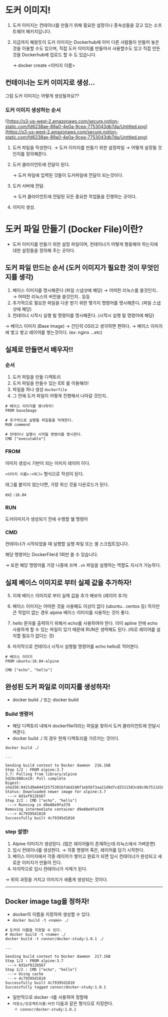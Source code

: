 # 도커 이미지!

1. 도커 이미지는 컨테이너를 만들기 위해 필요한 설정이나 종속성들을 갖고 있는 소프트웨어 패키지입니다.
2. 지금까지 해왔듯이 도커 이미지는 Dockerhub에 이미 다른 사람들이 만들어 놓은것을 이용할 수도 있으며, 직접 도커 이미지를 만들어서 사용할수도 있고 직접 만든것을 Dockerhub에 업로드 할 수 도 있습니다.

    → docker create <이미지 이름>

## 컨테이너는 도커 이미지로 생성...
그럼 도커 이미지는 어떻게 생성될까요??

### 도커 이미지 생성하는 순서

![https://s3-us-west-2.amazonaws.com/secure.notion-static.com/fd6238ae-89a0-4e0a-9cea-7753043db7da/Untitled.png](https://s3-us-west-2.amazonaws.com/secure.notion-static.com/fd6238ae-89a0-4e0a-9cea-7753043db7da/Untitled.png)

1. 도커 파일을 작성한다.
→ 도커 이미지를 만들기 위한 설정파일
→ 어떻게 설정될 것인지를 정의해준다.
2. 도커 클라이언트에 전달이 된다.

    → 도커 파일에 입력된 것들이 도커파일에 전달이 되는것이다.

3. 도커 서버에 전달.

    → 도커 클라이언트에 전달된 모든 중요한 작업들을 진행하는 곳이다.

4. 이미지 생성.

# 도커 파일 만들기 (Docker File)이란?

- 도커 이미지를 만들기 위한 설정 파일이며, 컨테이너가 어떻게 행동해야 하는지에 대한 설정들을 정의해 주는 곳이다.

## 도커 파일 만드는 순서 (도커 이미지가 필요한 것이 무엇인지를 생각)

1. 베이스 이미지를 명시해준다 (파일 스냅샷에 해당)
→ 어떠한 리눅스를 쓸것인지..
→ 어떠한 리눅스의 버전을 쓸것인지.. 등등
2. 추가적으로 필요한 파일을 다운 받기 위한 몇가지 명령어를 명시해준다. (파일 스냅샷에 해당)
3. 컨테이너 시작시 실행 될 명령어를 명시해준다. (시작시 실행 될 명령어에 해당)

→ 베이스 이미지 (Base Image)
→ 간단히 OS라고 생각하면 편하다.
→ 베이스 이미지에 쌓고 쌓고 레이어를 쌓는것이다. (ex: nginx ...etc)

## 실제로 만들면서 배우자!!

### 순서

1. 도커 파일을 만들 디렉토리
2. 도커 파일을 만들수 있는 IDE 를 이용해라!
3. 파일을 하나 생성 `dockerfile`
4. 그 안에 도커 파일이  어떻게 진행해서 나아갈 것인지..

```docker
# 베이스 이미지를 명시하자!
FROM baseImage

# 추가적으로 실행될 파일들을 적재한다.
RUN commend

# 컨테이너 실행시 시작될 명령어를 명시한다.
CMD ["executable"]
```

### FROM

이미지 생성시 기반이 되는 이미지 레이어 이다.

`<이미지 이름>:<태그>` 형식으로 작성이 된다.

태그를 붙이지 않는다면, 가장 최신 것을 다운로드가 된다.

ex)  `:18.04`

### RUN

도커이미지가 생성되기 전에 수행할 쉘 명령어

### CMD

컨테이너가 시작되었을 때 실행할 실행 파일 또는 셸 스크립트입니다.

해당 명령어는 DockerFile내 1회만 쓸 수 있습니다.

→ 또한 해당 명령어를 가장 나중에 쓰며 `.sh` 파일을 실행하는 역할도 지시가 가능하다.

## 실제 베이스 이미지로 부터 실제 값을 추가하자!

5. 이제 베이스 이미지로 부터 실제 값을 추가 해보자 (레이어 추가)

6. 베이스 이미지는 어떠한 것을 사용해도 이상이 없다 (ubuntu.. centos 등) 
하지만 큰 작업이 없는 경우 alpine 베이스 이미지를 사용하는 것이 좋다.

7. hello  문자를 출력하기 위해서 echo를 사용하여야 한다.
이미 apline 안에 echo 사용하게 할 수 있는 파일이 있기 때문에 RUN은 생략해도 된다.
(따로 레이어를 설치할 필요가 없다는 것)

8. 마지막으로 컨테이너 시작시 실행될 명령어를 echo hello로 적어본다.

```docker
# 베이스 이미지
FROM ubuntu:18.04-alpine

CMD ["echo", "hello"]
```

## 완성된 도커 파일로 이미지를 생성하자!

- docker build ./ 또는 docker build

### Build 명령어

- 해당 디렉토리 내에서 dockerfile이라는 파일을 찾아서 도커 클라이언트에 전달시켜준다.
- docker build ./ 의 경우 현재 디렉토리를 가르키는 것이다.

```docker
docker build ./

...

Sending build context to Docker daemon  216.1kB
Step 1/2 : FROM alpine:3.7
3.7: Pulling from library/alpine
5d20c808ce19: Pull complete
Digest: sha256:8421d9a84432575381bfabd248f1eb56f3aa21d9d7cd2511583c68c9b7511d10
Status: Downloaded newer image for alpine:3.7
 ---> 6d1ef012b567
Step 2/2 : CMD ["echo", "hello"]
 ---> Running in d9e08e9fa378
Removing intermediate container d9e08e9fa378
 ---> 4c79395d1810
Successfully built 4c79395d1810
```

### step 설명!

1. Alpine 이미지가 생성된다.
(많은 레이어들이 존재하는데 리눅스에서 가벼운편)
2. 임시 컨테이너를 생성한다.
→ 각종 명령어 혹은, 레이어를 담기 시작한다.
3. 베이스 이미지에서 각종 레이어가 쌓이고 완료가 되면 임시 컨테이너가 완성되고 새로운 이미지가 만들어 진다.
4. 마지막으로 임시 컨테이너가 삭제가 된다.

→ 위의 과정을 거치고 이미지가 새롭게 생성되는 것이다.

---

## Docker image tag을 정하자!

- docker의 이름을 지정하여 생성할 수 있다.
- `docker build -t <name> ./`

```docker
# 도커의 이름을 지정할 수 있다.
# docker build -t <name> ./
docker build -t connor/docker-study:1.0.1 ./

...

Sending build context to Docker daemon  217.1kB
Step 1/2 : FROM alpine:3.7
 ---> 6d1ef012b567
Step 2/2 : CMD ["echo", "hello"]
 ---> Using cache
 ---> 4c79395d1810
Successfully built 4c79395d1810
Successfully tagged connor/docker-study:1.0.1
```

- 일반적으로 docker -t를 사용하여 정할때
- `저장소/프로젝트이름:버전` 다음과 같은 형식으로 지정한다.
    - `connor/docker-study:1.0.1`
